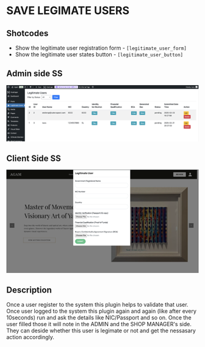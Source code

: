 # SAVE LEGIMATE USERS

## Shotcodes

- Show the legitimate user registration form - `[legitimate_user_form]`
- Show the legitimate user states button - `[legitimate_user_button]`

## Admin side SS

![1740345094962](images/README/1740345094962.png)

## Client Side SS

![1740345174283](images/README/1740345174283.png)

## Description

Once a user register to the system this plugin helps to validate that user. Once user logged to the system this plugin again and again (like after every 10seconds) run and ask the details like NIC/Passport and so on. Once the user filled those it will note in the ADMIN and the SHOP MANAGER's side. They can deside whether this user is legimate or not and get the nessasary action accordingly.
